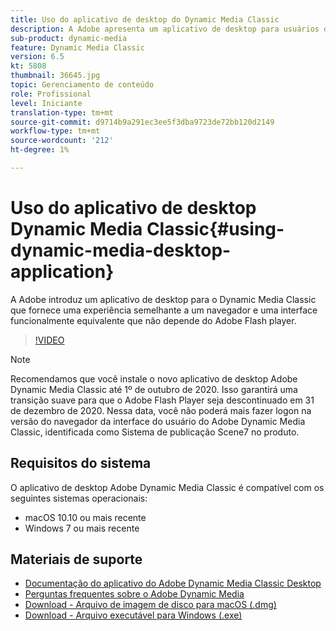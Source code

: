 ```yaml
---
title: Uso do aplicativo de desktop do Dynamic Media Classic
description: A Adobe apresenta um aplicativo de desktop para usuários do Dynamic Media Classic que não dependem mais da tecnologia Adobe Flash no navegador.
sub-product: dynamic-media
feature: Dynamic Media Classic
version: 6.5
kt: 5808
thumbnail: 36645.jpg
topic: Gerenciamento de conteúdo
role: Profissional
level: Iniciante
translation-type: tm+mt
source-git-commit: d9714b9a291ec3ee5f3dba9723de72bb120d2149
workflow-type: tm+mt
source-wordcount: '212'
ht-degree: 1%

---
```



# Uso do aplicativo de desktop Dynamic Media Classic{#using-dynamic-media-desktop-application}

A Adobe introduz um aplicativo de desktop para o Dynamic Media Classic que fornece uma experiência semelhante a um navegador e uma interface funcionalmente equivalente que não depende do Adobe Flash player.

>[!VIDEO](https://video.tv.adobe.com/v/36645/?quality=12)

>[!NOTE]
>
> Recomendamos que você instale o novo aplicativo de desktop Adobe Dynamic Media Classic até 1º de outubro de 2020. Isso garantirá uma transição suave para que o Adobe Flash Player seja descontinuado em 31 de dezembro de 2020. Nessa data, você não poderá mais fazer logon na versão do navegador da interface do usuário do Adobe Dynamic Media Classic, identificada como Sistema de publicação Scene7 no produto.

## Requisitos do sistema

O aplicativo de desktop Adobe Dynamic Media Classic é compatível com os seguintes sistemas operacionais:

* macOS 10.10 ou mais recente
* Windows 7 ou mais recente

## Materiais de suporte

* [Documentação do aplicativo do Adobe Dynamic Media Classic Desktop](https://docs.adobe.com/content/help/en/dynamic-media-classic/using/intro/dynamic-media-classic-desktop-app.html)
* [Perguntas frequentes sobre o Adobe Dynamic Media](https://docs.adobe.com/content/help/en/dynamic-media-classic/using/new-ui-2020.html)
* [Download - Arquivo de imagem de disco para macOS (.dmg)](http://download.macromedia.com/dynamic-media-classic/20.20.1/adobe-dynamic-media-classic-20.20.1.dmg)
* [Download - Arquivo executável para Windows (.exe)](http://download.macromedia.com/dynamic-media-classic/20.20.1/adobe-dynamic-media-classic-20.20.1.exe)
